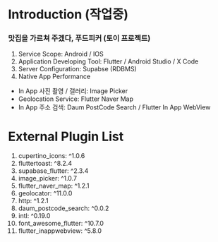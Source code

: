 # Introduction (작업중)

<h3>맛집을 가르쳐 주겠다, 푸드피커 (토이 프로젝트)</h3>

1. Service Scope: Android / IOS
2. Application Developing Tool: Flutter / Android Studio / X Code
3. Server Configuration: Supabse (RDBMS)
4. Native App Performance

- In App 사진 촬영 / 갤러리: Image Picker
- Geolocation Service: Flutter Naver Map
- In App 주소 검색: Daum PostCode Search / Flutter In App WebView

# External Plugin List

1. cupertino_icons: ^1.0.6
2. fluttertoast: ^8.2.4
3. supabase_flutter: ^2.3.4
4. image_picker: ^1.0.7
5. flutter_naver_map: ^1.2.1
6. geolocator: ^11.0.0
7. http: ^1.2.1
8. daum_postcode_search: ^0.0.2
9. intl: ^0.19.0
10. font_awesome_flutter: ^10.7.0
11. flutter_inappwebview: ^5.8.0